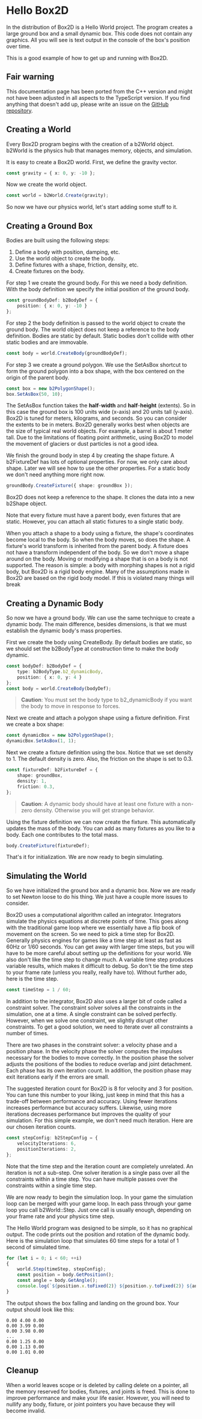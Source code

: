 # Hello Box2D
In the distribution of Box2D is a Hello World project. The program
creates a large ground box and a small dynamic box. This code does not
contain any graphics. All you will see is text output in the console of
the box's position over time.

This is a good example of how to get up and running with Box2D.

## Fair warning
This documentation page has been ported from the C++ version and
might not have been adjusted in all aspects to the TypeScript version.
If you find anything that doesn't add up, please write an issue on the
[GitHub repository](https://github.com/lusito/box2d.ts).

## Creating a World
Every Box2D program begins with the creation of a b2World object.
b2World is the physics hub that manages memory, objects, and simulation.

It is easy to create a Box2D world. First, we define the gravity vector.

```ts
const gravity = { x: 0, y: -10 };
```

Now we create the world object.

```ts
const world = b2World.Create(gravity);
```

So now we have our physics world, let's start adding some stuff to it.

## Creating a Ground Box
Bodies are built using the following steps:
1. Define a body with position, damping, etc.
2. Use the world object to create the body.
3. Define fixtures with a shape, friction, density, etc.
4. Create fixtures on the body.

For step 1 we create the ground body. For this we need a body
definition. With the body definition we specify the initial position of
the ground body.

```ts
const groundBodyDef: b2BodyDef = {
    position: { x: 0, y: -10 }
};
```

For step 2 the body definition is passed to the world object to create
the ground body. The world object does not keep a reference to the body
definition. Bodies are static by default. Static bodies don't collide
with other static bodies and are immovable.

```ts
const body = world.CreateBody(groundBodyDef);
```

For step 3 we create a ground polygon. We use the SetAsBox shortcut to
form the ground polygon into a box shape, with the box centered on the
origin of the parent body.

```ts
const box = new b2PolygonShape();
box.SetAsBox(50, 10);
```

The SetAsBox function takes the **half**-**width** and
**half**-**height** (extents). So in this case the ground box is 100
units wide (x-axis) and 20 units tall (y-axis). Box2D is tuned for
meters, kilograms, and seconds. So you can consider the extents to be in
meters. Box2D generally works best when objects are the size of typical
real world objects. For example, a barrel is about 1 meter tall. Due to
the limitations of floating point arithmetic, using Box2D to model the
movement of glaciers or dust particles is not a good idea.

We finish the ground body in step 4 by creating the shape fixture.
A b2FixtureDef has lots of optional properties. For now, we only care
about shape. Later we will see how to use the other properties.
For a static body we don't need anything more right now.

```ts
groundBody.CreateFixture({ shape: groundBox });
```

Box2D does not keep a reference to the shape. It clones the data into a
new b2Shape object.

Note that every fixture must have a parent body, even fixtures that are
static. However, you can attach all static fixtures to a single static
body.

When you attach a shape to a body using a fixture, the shape's
coordinates become local to the body. So when the body moves, so does
the shape. A fixture's world transform is inherited from the parent
body. A fixture does not have a transform independent of the body. So we
don't move a shape around on the body. Moving or modifying a shape that
is on a body is not supported. The reason is simple: a body with
morphing shapes is not a rigid body, but Box2D is a rigid body engine.
Many of the assumptions made in Box2D are based on the rigid body model.
If this is violated many things will break

## Creating a Dynamic Body
So now we have a ground body. We can use the same technique to create a
dynamic body. The main difference, besides dimensions, is that we must
establish the dynamic body's mass properties.

First we create the body using CreateBody. By default bodies are static,
so we should set the b2BodyType at construction time to make the body
dynamic.

```ts
const bodyDef: b2BodyDef = {
    type: b2BodyType.b2_dynamicBody,
    position: { x: 0, y: 4 }
};
const body = world.CreateBody(bodyDef);
```

> **Caution**:
> You must set the body type to b2_dynamicBody if you want the body to
> move in response to forces.

Next we create and attach a polygon shape using a fixture definition.
First we create a box shape:

```ts
const dynamicBox = new b2PolygonShape();
dynamicBox.SetAsBox(1, 1);
```

Next we create a fixture definition using the box. Notice that we set
density to 1. The default density is zero. Also, the friction on the
shape is set to 0.3.

```ts
const fixtureDef: b2FixtureDef = {
    shape: groundBox,
    density: 1,
    friction: 0.3,
};
```

> **Caution**:
> A dynamic body should have at least one fixture with a non-zero density.
> Otherwise you will get strange behavior.

Using the fixture definition we can now create the fixture. This
automatically updates the mass of the body. You can add as many fixtures
as you like to a body. Each one contributes to the total mass.

```ts
body.CreateFixture(fixtureDef);
```

That's it for initialization. We are now ready to begin simulating.

## Simulating the World
So we have initialized the ground box and a dynamic box. Now we are
ready to set Newton loose to do his thing. We just have a couple more
issues to consider.

Box2D uses a computational algorithm called an integrator. Integrators
simulate the physics equations at discrete points of time. This goes
along with the traditional game loop where we essentially have a flip
book of movement on the screen. So we need to pick a time step for
Box2D. Generally physics engines for games like a time step at least as
fast as 60Hz or 1/60 seconds. You can get away with larger time steps,
but you will have to be more careful about setting up the definitions
for your world. We also don't like the time step to change much. A
variable time step produces variable results, which makes it difficult
to debug. So don't tie the time step to your frame rate (unless you
really, really have to). Without further ado, here is the time step.

```ts
const timeStep = 1 / 60;
```

In addition to the integrator, Box2D also uses a larger bit of code
called a constraint solver. The constraint solver solves all the
constraints in the simulation, one at a time. A single constraint can be
solved perfectly. However, when we solve one constraint, we slightly
disrupt other constraints. To get a good solution, we need to iterate
over all constraints a number of times.

There are two phases in the constraint solver: a velocity phase and a
position phase. In the velocity phase the solver computes the impulses
necessary for the bodies to move correctly. In the position phase the
solver adjusts the positions of the bodies to reduce overlap and joint
detachment. Each phase has its own iteration count. In addition, the
position phase may exit iterations early if the errors are small.

The suggested iteration count for Box2D is 8 for velocity and 3 for
position. You can tune this number to your liking, just keep in mind
that this has a trade-off between performance and accuracy. Using fewer
iterations increases performance but accuracy suffers. Likewise, using
more iterations decreases performance but improves the quality of your
simulation. For this simple example, we don't need much iteration. Here
are our chosen iteration counts.

```ts
const stepConfig: b2StepConfig = {
    velocityIterations: 6,
    positionIterations: 2,
};
```

Note that the time step and the iteration count are completely
unrelated. An iteration is not a sub-step. One solver iteration is a
single pass over all the constraints within a time step. You can have
multiple passes over the constraints within a single time step.

We are now ready to begin the simulation loop. In your game the
simulation loop can be merged with your game loop. In each pass through
your game loop you call b2World::Step. Just one call is usually enough,
depending on your frame rate and your physics time step.

The Hello World program was designed to be simple, so it has no
graphical output. The code prints out the position and rotation of the
dynamic body. Here is the simulation loop that simulates 60 time steps
for a total of 1 second of simulated time.

```ts
for (let i = 0; i < 60; ++i)
{
    world.Step(timeStep, stepConfig);
    const position = body.GetPosition();
    const angle = body.GetAngle();
    console.log(`${position.x.toFixed(2)} ${position.y.toFixed(2)} ${angle.toFixed(2)}\n`);
}
```

The output shows the box falling and landing on the ground box. Your
output should look like this:

```
0.00 4.00 0.00
0.00 3.99 0.00
0.00 3.98 0.00
...
0.00 1.25 0.00
0.00 1.13 0.00
0.00 1.01 0.00
```

## Cleanup
When a world leaves scope or is deleted by calling delete on a pointer,
all the memory reserved for bodies, fixtures, and joints is freed. This
is done to improve performance and make your life easier. However, you
will need to nullify any body, fixture, or joint pointers you have
because they will become invalid.
